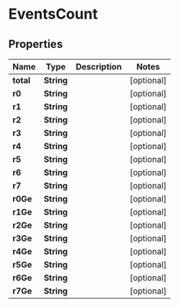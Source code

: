 

# EventsCount


## Properties

Name | Type | Description | Notes
------------ | ------------- | ------------- | -------------
**total** | **String** |  |  [optional]
**r0** | **String** |  |  [optional]
**r1** | **String** |  |  [optional]
**r2** | **String** |  |  [optional]
**r3** | **String** |  |  [optional]
**r4** | **String** |  |  [optional]
**r5** | **String** |  |  [optional]
**r6** | **String** |  |  [optional]
**r7** | **String** |  |  [optional]
**r0Ge** | **String** |  |  [optional]
**r1Ge** | **String** |  |  [optional]
**r2Ge** | **String** |  |  [optional]
**r3Ge** | **String** |  |  [optional]
**r4Ge** | **String** |  |  [optional]
**r5Ge** | **String** |  |  [optional]
**r6Ge** | **String** |  |  [optional]
**r7Ge** | **String** |  |  [optional]



